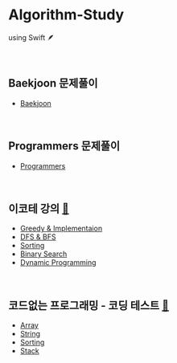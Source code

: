 # Algorithm-Study

  using Swift 🪶

<br>

## Baekjoon 문제풀이

- [Baekjoon](/bj/)

<br>

## Programmers 문제풀이 

- [Programmers](/programmers/)

<br>

## 이코테 강의 [🔗](https://www.youtube.com/playlist?list=PLRx0vPvlEmdAghTr5mXQxGpHjWqSz0dgC)

- [Greedy & Implementaion](/이코테/1_Greedy&Implementation.md)
- [DFS & BFS](/이코테/2_DFS&BFS.md)
- [Sorting](/이코테/3_Sotring.md)
- [Binary Search](/이코테/4_BinarySearch.md)
- [Dynamic Programming](/이코테/5_DynamicProgramming.md)

<br>

## 코드없는 프로그래밍 - 코딩 테스트 [🔗](https://www.youtube.com/@user-pw9fm4gc7e)

- [Array](/NoCodeProgram/1_Array.md)
- [String](/NoCodeProgram/2_String.md)
- [Sorting](/NoCodeProgram/3_Sorting.md)
- [Stack](/NoCodeProgram/4_Stack.md)